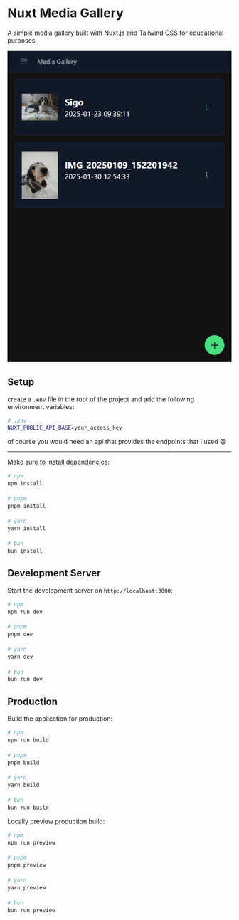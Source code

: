 # Nuxt Media Gallery

A simple media gallery built with Nuxt.js and Tailwind CSS for educational purposes.

![screenshot.png](screenshot.png)


## Setup

create a `.env` file in the root of the project and add the following environment variables:

```bash
# .env
NUXT_PUBLIC_API_BASE=your_access_key
```

of course you would need an api that provides the endpoints that I used 😅

---

Make sure to install dependencies:

```bash
# npm
npm install

# pnpm
pnpm install

# yarn
yarn install

# bun
bun install
```

## Development Server

Start the development server on `http://localhost:3000`:

```bash
# npm
npm run dev

# pnpm
pnpm dev

# yarn
yarn dev

# bun
bun run dev
```

## Production

Build the application for production:

```bash
# npm
npm run build

# pnpm
pnpm build

# yarn
yarn build

# bun
bun run build
```

Locally preview production build:

```bash
# npm
npm run preview

# pnpm
pnpm preview

# yarn
yarn preview

# bun
bun run preview
```